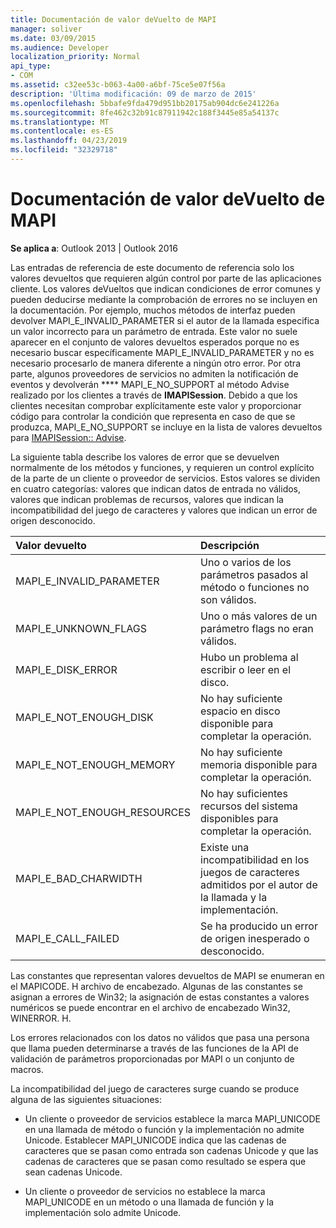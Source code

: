 ```yaml
---
title: Documentación de valor deVuelto de MAPI
manager: soliver
ms.date: 03/09/2015
ms.audience: Developer
localization_priority: Normal
api_type:
- COM
ms.assetid: c32ee53c-b063-4a00-a6bf-75ce5e07f56a
description: 'Última modificación: 09 de marzo de 2015'
ms.openlocfilehash: 5bbafe9fda479d951bb20175ab904dc6e241226a
ms.sourcegitcommit: 8fe462c32b91c87911942c188f3445e85a54137c
ms.translationtype: MT
ms.contentlocale: es-ES
ms.lasthandoff: 04/23/2019
ms.locfileid: "32329718"
---
```

# <a name="mapi-return-value-documentation"></a>Documentación de valor deVuelto de MAPI

  
  
**Se aplica a**: Outlook 2013 | Outlook 2016 
  
Las entradas de referencia de este documento de referencia solo los valores devueltos que requieren algún control por parte de las aplicaciones cliente. Los valores deVueltos que indican condiciones de error comunes y pueden deducirse mediante la comprobación de errores no se incluyen en la documentación. Por ejemplo, muchos métodos de interfaz pueden devolver MAPI_E_INVALID_PARAMETER si el autor de la llamada especifica un valor incorrecto para un parámetro de entrada. Este valor no suele aparecer en el conjunto de valores devueltos esperados porque no es necesario buscar específicamente MAPI_E_INVALID_PARAMETER y no es necesario procesarlo de manera diferente a ningún otro error. Por otra parte, algunos proveedores de servicios no admiten la notificación de eventos y devolverán **** MAPI_E_NO_SUPPORT al método Advise realizado por los clientes a través de **IMAPISession**. Debido a que los clientes necesitan comprobar explícitamente este valor y proporcionar código para controlar la condición que representa en caso de que se produzca, MAPI_E_NO_SUPPORT se incluye en la lista de valores devueltos para [IMAPISession:: Advise](imapisession-advise.md).
  
La siguiente tabla describe los valores de error que se devuelven normalmente de los métodos y funciones, y requieren un control explícito de la parte de un cliente o proveedor de servicios. Estos valores se dividen en cuatro categorías: valores que indican datos de entrada no válidos, valores que indican problemas de recursos, valores que indican la incompatibilidad del juego de caracteres y valores que indican un error de origen desconocido.
  
|**Valor devuelto**|**Descripción**|
|:-----|:-----|
|MAPI_E_INVALID_PARAMETER  <br/> |Uno o varios de los parámetros pasados al método o funciones no son válidos.  <br/> |
|MAPI_E_UNKNOWN_FLAGS  <br/> |Uno o más valores de un parámetro flags no eran válidos.  <br/> |
|MAPI_E_DISK_ERROR  <br/> |Hubo un problema al escribir o leer en el disco.  <br/> |
|MAPI_E_NOT_ENOUGH_DISK  <br/> |No hay suficiente espacio en disco disponible para completar la operación.  <br/> |
|MAPI_E_NOT_ENOUGH_MEMORY  <br/> |No hay suficiente memoria disponible para completar la operación.  <br/> |
|MAPI_E_NOT_ENOUGH_RESOURCES  <br/> |No hay suficientes recursos del sistema disponibles para completar la operación.  <br/> |
|MAPI_E_BAD_CHARWIDTH  <br/> |Existe una incompatibilidad en los juegos de caracteres admitidos por el autor de la llamada y la implementación.  <br/> |
|MAPI_E_CALL_FAILED  <br/> |Se ha producido un error de origen inesperado o desconocido.  <br/> |
   
Las constantes que representan valores devueltos de MAPI se enumeran en el MAPICODE. H archivo de encabezado. Algunas de las constantes se asignan a errores de Win32; la asignación de estas constantes a valores numéricos se puede encontrar en el archivo de encabezado Win32, WINERROR. H.
  
Los errores relacionados con los datos no válidos que pasa una persona que llama pueden determinarse a través de las funciones de la API de validación de parámetros proporcionadas por MAPI o un conjunto de macros. 
  
La incompatibilidad del juego de caracteres surge cuando se produce alguna de las siguientes situaciones:
  
- Un cliente o proveedor de servicios establece la marca MAPI_UNICODE en una llamada de método o función y la implementación no admite Unicode. Establecer MAPI_UNICODE indica que las cadenas de caracteres que se pasan como entrada son cadenas Unicode y que las cadenas de caracteres que se pasan como resultado se espera que sean cadenas Unicode.
    
- Un cliente o proveedor de servicios no establece la marca MAPI_UNICODE en un método o una llamada de función y la implementación solo admite Unicode.
    

